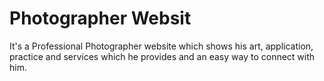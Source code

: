 # Photographer Websit

It's a Professional Photographer website which shows his art, application, practice and services which he provides and an easy way to connect with him.
